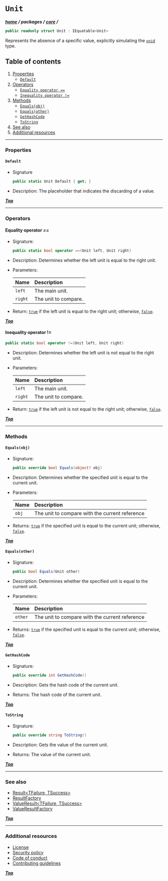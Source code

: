 # `Unit`

[bool]: https://learn.microsoft.com/en-us/dotnet/csharp/language-reference/builtin-types/bool

***[home](../../../readme.md) / packages /  [core](../readme.md) /***

```cs
public readonly struct Unit : IEquatable<Unit>
 ```

Represents the absence of a specific value, explicitly simulating the [`void`](https://learn.microsoft.com/en-us/dotnet/csharp/language-reference/builtin-types/void)
type.

## Table of contents

1. [Properties](#properties)
   - [`Default`](#default)
2. [Operators](#operators)
   - [`Equality operator ==`](#equality-operator-)
   - [`Inequality operator !=`](#inequality-operator-)
3. [Methods](#methods)
   - [`Equals(obj)`](#equalsobj)
   - [`Equals(other)`](#equalsother)
   - [`GetHashCode`](#gethashcode)
   - [`ToString`](#tostring)
4. [See also](#see-also)
5. [Additional resources](#additional-resources)

---

### Properties

#### `Default`

- Signature

  ```cs
  public static Unit Default { get; }
  ```

- Description: The placeholder that indicates the discarding of a value.

***[Top](#unit)***

---

### Operators

#### Equality operator ==

- Signature:

  ```cs
  public static bool operator ==(Unit left, Unit right)
  ```

- Description: Determines whether the left unit is equal to the right unit.
- Parameters:

  | Name    | Description          |
  |:--------|:---------------------|
  | `left`  | The main unit.       |
  | `right` | The unit to compare. |

- Return: [`true`][bool] if the left unit is equal to the right unit; otherwise, [`false`][bool].

***[Top](#unit)***

#### Inequality operator !=

  ```cs
  public static bool operator !=(Unit left, Unit right)
  ```

- Description: Determines whether the left unit is not equal to the right unit.
- Parameters:

  | Name    | Description          |
  |:--------|:---------------------|
  | `left`  | The main unit.       |
  | `right` | The unit to compare. |

- Return: [`true`][bool] if the left unit is not equal to the right unit; otherwise, [`false`][bool].

***[Top](#unit)***

---

### Methods

#### `Equals(obj)`

- Signature:

  ```cs
  public override bool Equals(object? obj)
  ```

- Description: Determines whether the specified unit is equal to the current unit.
- Parameters:

  | Name  | Description                                    |
  |:------|:-----------------------------------------------|
  | `obj` | The unit to compare with the current reference |

- Returns: [`true`][bool] if the specified unit is equal to the current unit; otherwise, [`false`][bool].

***[Top](#unit)***

#### `Equals(other)`

- Signature:

  ```cs
  public bool Equals(Unit other)
  ```

- Description: Determines whether the specified unit is equal to the current unit.
- Parameters:

  | Name    | Description                                    |
  |:--------|:-----------------------------------------------|
  | `other` | The unit to compare with the current reference |

- Returns: [`true`][bool] if the specified unit is equal to the current unit; otherwise, [`false`][bool].

***[Top](#unit)***

#### `GetHashCode`

- Signature:

  ```cs
  public override int GetHashCode()
  ```

- Description: Gets the hash code of the current unit.
- Returns: The hash code of the current unit.

***[Top](#unit)***

#### `ToString`

- Signature:

  ```cs
  public override string ToString()
  ```

- Description: Gets the value of the current unit.
- Returns: The value of the current unit.

***[Top](#unit)***

---

### See also

- [Result<TFailure, TSuccess>](./monads/result.md)
- [ResultFactory](./monads/result-factory.md)
- [ValueResult<TFailure, TSuccess>](./monads/value-result.md)
- [ValueResultFactory](./monads/value-result-factory.md)

***[Top](#unit)***

---

### Additional resources

- [License](../../../license.txt)
- [Security policy](../../../security.md)
- [Code of conduct](../../../code-of-conduct.md)
- [Contributing guidelines](../../../contributing.md)

***[Top](#unit)***
